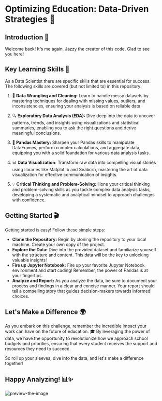 # Optimizing Education: Data-Driven Strategies 🧮

## Introduction  🌟
Welcome back! It's me again, Jazzy the creator of this code. Glad to see you here! 

## Key Learning Skills 🔑


As a Data Scientist there are specific skills that are essential for success. The following skills are covered (but not limited to) in this repository:

1. 🧹 **Data Wrangling and Cleaning:** Learn to handle messy datasets by mastering techniques for dealing with missing values, outliers, and inconsistencies, ensuring your analysis is based on reliable data.

2. 🔍 **Exploratory Data Analysis (EDA):** Dive deep into the data to uncover patterns, trends, and insights using visualizations and statistical summaries, enabling you to ask the right questions and derive meaningful conclusions.

3. 🐼 **Pandas Mastery:** Sharpen your Pandas skills to manipulate DataFrames, perform complex calculations, and aggregate data, equipping you with a solid foundation for various data analysis tasks.

4. 📊 **Data Visualization:** Transform raw data into compelling visual stories using libraries like Matplotlib and Seaborn, mastering the art of data visualization for effective communication of insights.

5. 💡 **Critical Thinking and Problem-Solving:** Hone your critical thinking and problem-solving skills as you tackle complex data analysis tasks, developing a systematic and analytical mindset to approach challenges with confidence.

## Getting Started 🎬

Getting started is easy! Follow these simple steps:

- **Clone the Repository:** Begin by cloning the repository to your local machine. Create your own copy of the project.
- **Explore the Data:** Dive into the provided dataset and familiarize yourself with the structure and content. This data will be the key to unlocking valuable insights!
- **Fire up Jupyter Notebook:** Fire up your favorite Jupyter Notebook environment and start coding! Remember, the power of Pandas is at your fingertips.
- **Analyze and Report:** As you analyze the data, be sure to document your process and findings in a clear and concise manner. Your report should tell a compelling story that guides decision-makers towards informed choices.

## Let's Make a Difference 🌍
As you embark on this challenge, remember the incredible impact your work can have on the future of education. 🎓 By leveraging the power of data, we have the opportunity to revolutionize how we approach school budgets and priorities, ensuring that every student receives the support and resources they need to succeed.

So roll up your sleeves, dive into the data, and let's make a difference together!

## Happy Analyzing! 📊✨

![preview-the-image](https://i.pinimg.com/originals/16/d4/a4/16d4a4c5b9b3d351961596f4d3feddf9.png)

